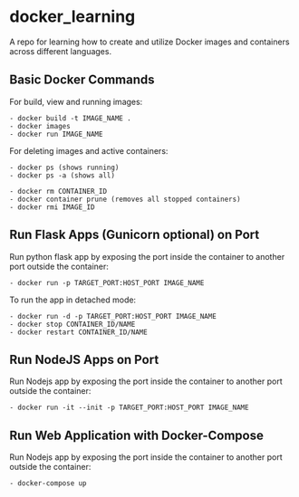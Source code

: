 # docker_learning
A repo for learning how to create and utilize Docker images and containers across different languages.

## Basic Docker Commands

For build, view and running images:
```
- docker build -t IMAGE_NAME .
- docker images
- docker run IMAGE_NAME
```

For deleting images and active containers:
```
- docker ps (shows running)
- docker ps -a (shows all)

- docker rm CONTAINER_ID
- docker container prune (removes all stopped containers)
- docker rmi IMAGE_ID
```

## Run Flask Apps (Gunicorn optional) on Port

Run python flask app by exposing the port inside the container to another port outside the container:
```
- docker run -p TARGET_PORT:HOST_PORT IMAGE_NAME
```

To run the app in detached mode:
```
- docker run -d -p TARGET_PORT:HOST_PORT IMAGE_NAME
- docker stop CONTAINER_ID/NAME
- docker restart CONTAINER_ID/NAME
```

## Run NodeJS Apps on Port

Run Nodejs app by exposing the port inside the container to another port outside the container:
```
- docker run -it --init -p TARGET_PORT:HOST_PORT IMAGE_NAME
```

## Run Web Application with Docker-Compose

Run Nodejs app by exposing the port inside the container to another port outside the container:
```
- docker-compose up
```